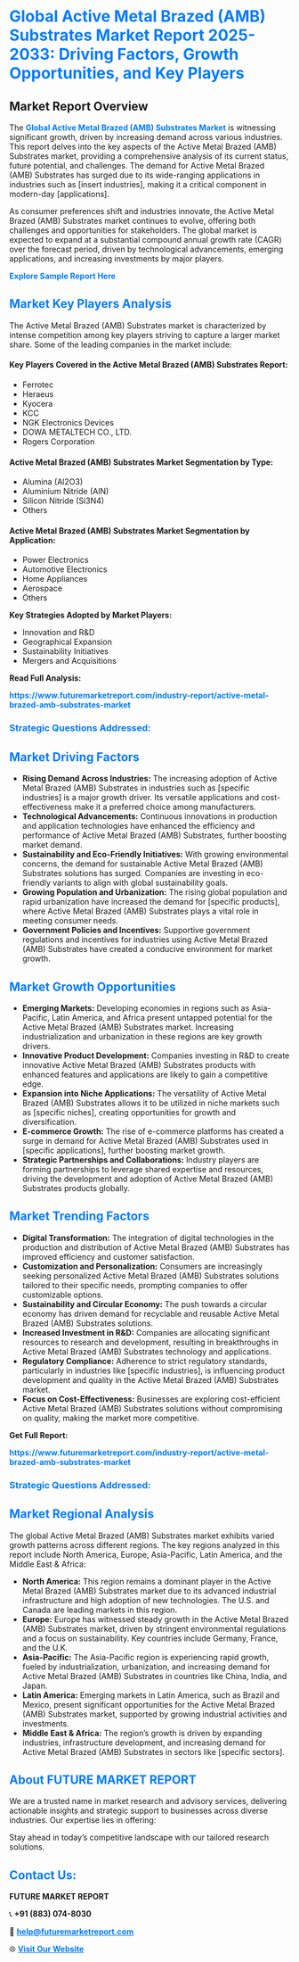 <h1 style="color: #007BFF;">Global Active Metal Brazed (AMB) Substrates Market Report 2025-2033: Driving Factors, Growth Opportunities, and Key Players</h1>

<section id="overview">
<h2>Market Report Overview</h2>
<p>The <a href="https://www.futuremarketreport.com/industry-report/active-metal-brazed-amb-substrates-market" style="color: #007BFF; text-decoration: none;"><strong>Global Active Metal Brazed (AMB) Substrates Market</strong></a> is witnessing significant growth, driven by increasing demand across various industries. This report delves into the key aspects of the Active Metal Brazed (AMB) Substrates market, providing a comprehensive analysis of its current status, future potential, and challenges. The demand for Active Metal Brazed (AMB) Substrates has surged due to its wide-ranging applications in industries such as [insert industries], making it a critical component in modern-day [applications].</p>
<p>As consumer preferences shift and industries innovate, the Active Metal Brazed (AMB) Substrates market continues to evolve, offering both challenges and opportunities for stakeholders. The global market is expected to expand at a substantial compound annual growth rate (CAGR) over the forecast period, driven by technological advancements, emerging applications, and increasing investments by major players.</p>
</section>

<section id="overview">
<p><a href="https://www.futuremarketreport.com/request-sample/reportId=81920" style="color: #007BFF; text-decoration: none;"><strong>Explore Sample Report Here</strong></a></p>
</section>

<section id="key-players">
<h2 style="color: #007BFF;">Market Key Players Analysis</h2>
<p>The Active Metal Brazed (AMB) Substrates market is characterized by intense competition among key players striving to capture a larger market share. Some of the leading companies in the market include:</p>
<h4>Key Players Covered in the Active Metal Brazed (AMB) Substrates Report:</h4>
<ul><li>Ferrotec</li><li>Heraeus</li><li>Kyocera</li><li>KCC</li><li>NGK Electronics Devices</li><li>DOWA METALTECH CO., LTD.</li><li>Rogers Corporation</li></ul>
<h4>Active Metal Brazed (AMB) Substrates Market Segmentation by Type:</h4>
<ul><li>Alumina (Al2O3)</li><li>Aluminium Nitride (AlN)</li><li>Silicon Nitride (Si3N4)</li><li>Others</li></ul>

<h4>Active Metal Brazed (AMB) Substrates Market Segmentation by Application:</h4>
<ul><li>Power Electronics</li><li>Automotive Electronics</li><li>Home Appliances</li><li>Aerospace</li><li>Others</li></ul>
<p><strong>Key Strategies Adopted by Market Players:</strong></p>
<ul>
<li>Innovation and R&D</li>
<li>Geographical Expansion</li>
<li>Sustainability Initiatives</li>
<li>Mergers and Acquisitions</li>
</ul>
</section>

<section>
<p><strong>Read Full Analysis: </strong></p><a href="https://www.futuremarketreport.com/industry-report/active-metal-brazed-amb-substrates-market" style="color: #007BFF; text-decoration: none;"><strong>https://www.futuremarketreport.com/industry-report/active-metal-brazed-amb-substrates-market</strong></a>
<h3 style="color: #007BFF;">Strategic Questions Addressed:</h3>
</section>

<section id="driving-factors">
<h2 style="color: #007BFF;">Market Driving Factors</h2>
<ul>
<li><strong>Rising Demand Across Industries:</strong> The increasing adoption of Active Metal Brazed (AMB) Substrates in industries such as [specific industries] is a major growth driver. Its versatile applications and cost-effectiveness make it a preferred choice among manufacturers.</li>
<li><strong>Technological Advancements:</strong> Continuous innovations in production and application technologies have enhanced the efficiency and performance of Active Metal Brazed (AMB) Substrates, further boosting market demand.</li>
<li><strong>Sustainability and Eco-Friendly Initiatives:</strong> With growing environmental concerns, the demand for sustainable Active Metal Brazed (AMB) Substrates solutions has surged. Companies are investing in eco-friendly variants to align with global sustainability goals.</li>
<li><strong>Growing Population and Urbanization:</strong> The rising global population and rapid urbanization have increased the demand for [specific products], where Active Metal Brazed (AMB) Substrates plays a vital role in meeting consumer needs.</li>
<li><strong>Government Policies and Incentives:</strong> Supportive government regulations and incentives for industries using Active Metal Brazed (AMB) Substrates have created a conducive environment for market growth.</li>
</ul>
</section>

<section id="growth-opportunities">
<h2 style="color: #007BFF;">Market Growth Opportunities</h2>
<ul>
<li><strong>Emerging Markets:</strong> Developing economies in regions such as Asia-Pacific, Latin America, and Africa present untapped potential for the Active Metal Brazed (AMB) Substrates market. Increasing industrialization and urbanization in these regions are key growth drivers.</li>
<li><strong>Innovative Product Development:</strong> Companies investing in R&D to create innovative Active Metal Brazed (AMB) Substrates products with enhanced features and applications are likely to gain a competitive edge.</li>
<li><strong>Expansion into Niche Applications:</strong> The versatility of Active Metal Brazed (AMB) Substrates allows it to be utilized in niche markets such as [specific niches], creating opportunities for growth and diversification.</li>
<li><strong>E-commerce Growth:</strong> The rise of e-commerce platforms has created a surge in demand for Active Metal Brazed (AMB) Substrates used in [specific applications], further boosting market growth.</li>
<li><strong>Strategic Partnerships and Collaborations:</strong> Industry players are forming partnerships to leverage shared expertise and resources, driving the development and adoption of Active Metal Brazed (AMB) Substrates products globally.</li>
</ul>
</section>

<section id="trending-factors">
<h2 style="color: #007BFF;">Market Trending Factors</h2>
<ul>
<li><strong>Digital Transformation:</strong> The integration of digital technologies in the production and distribution of Active Metal Brazed (AMB) Substrates has improved efficiency and customer satisfaction.</li>
<li><strong>Customization and Personalization:</strong> Consumers are increasingly seeking personalized Active Metal Brazed (AMB) Substrates solutions tailored to their specific needs, prompting companies to offer customizable options.</li>
<li><strong>Sustainability and Circular Economy:</strong> The push towards a circular economy has driven demand for recyclable and reusable Active Metal Brazed (AMB) Substrates solutions.</li>
<li><strong>Increased Investment in R&D:</strong> Companies are allocating significant resources to research and development, resulting in breakthroughs in Active Metal Brazed (AMB) Substrates technology and applications.</li>
<li><strong>Regulatory Compliance:</strong> Adherence to strict regulatory standards, particularly in industries like [specific industries], is influencing product development and quality in the Active Metal Brazed (AMB) Substrates market.</li>
<li><strong>Focus on Cost-Effectiveness:</strong> Businesses are exploring cost-efficient Active Metal Brazed (AMB) Substrates solutions without compromising on quality, making the market more competitive.</li>
</ul>
</section>

<section>
<p><strong>Get Full Report: </strong></p><a href="https://www.futuremarketreport.com/industry-report/active-metal-brazed-amb-substrates-market" style="color: #007BFF; text-decoration: none;"><strong>https://www.futuremarketreport.com/industry-report/active-metal-brazed-amb-substrates-market</strong></a>
<h3 style="color: #007BFF;">Strategic Questions Addressed:</h3>
</section>


<section id="regional-analysis">
<h2 style="color: #007BFF;">Market Regional Analysis</h2>
<p>The global Active Metal Brazed (AMB) Substrates market exhibits varied growth patterns across different regions. The key regions analyzed in this report include North America, Europe, Asia-Pacific, Latin America, and the Middle East & Africa:</p>
<ul>
<li><strong>North America:</strong> This region remains a dominant player in the Active Metal Brazed (AMB) Substrates market due to its advanced industrial infrastructure and high adoption of new technologies. The U.S. and Canada are leading markets in this region.</li>
<li><strong>Europe:</strong> Europe has witnessed steady growth in the Active Metal Brazed (AMB) Substrates market, driven by stringent environmental regulations and a focus on sustainability. Key countries include Germany, France, and the U.K.</li>
<li><strong>Asia-Pacific:</strong> The Asia-Pacific region is experiencing rapid growth, fueled by industrialization, urbanization, and increasing demand for Active Metal Brazed (AMB) Substrates in countries like China, India, and Japan.</li>
<li><strong>Latin America:</strong> Emerging markets in Latin America, such as Brazil and Mexico, present significant opportunities for the Active Metal Brazed (AMB) Substrates market, supported by growing industrial activities and investments.</li>
<li><strong>Middle East & Africa:</strong> The region’s growth is driven by expanding industries, infrastructure development, and increasing demand for Active Metal Brazed (AMB) Substrates in sectors like [specific sectors].</li>
</ul>
</section>

<footer>
<h2 style="color: #007BFF;">About FUTURE MARKET REPORT</h2>
<p>We are a trusted name in market research and advisory services, delivering actionable insights and strategic support to businesses across diverse industries. Our expertise lies in offering:</p>

<p>Stay ahead in today’s competitive landscape with our tailored research solutions.</p>

<h2 style="color: #007BFF;">Contact Us:</h2>
<p><strong>FUTURE MARKET REPORT</strong></p>
<p>📞 <strong>+91 (883) 074-8030</strong></p>
<p>📧 <strong><a href="mailto:help@futuremarketreport.com" style="color: #007BFF;">help@futuremarketreport.com</a></strong></p>
<p>🌐 <strong><a href="https://www.futuremarketreport.com/" style="color: #007BFF;">Visit Our Website</a></strong></p>
</footer>